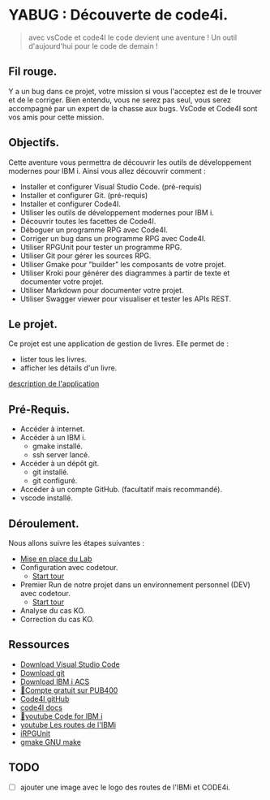 # YABUG : Découverte de code4i.
> avec vsCode et code4I le code devient une aventure !
> Un outil d'aujourd'hui pour le code de demain !

## Fil rouge.

Y a un bug dans ce projet, votre mission si vous l'acceptez est de le trouver et de le corriger.
Bien entendu, vous ne serez pas seul, vous serez accompagné par un expert de la chasse aux bugs.
VsCode et Code4I sont vos amis pour cette mission.

## Objectifs.

Cette aventure vous permettra de découvrir les outils de développement modernes pour IBM i.
Ainsi vous allez découvrir comment :
- Installer et configurer Visual Studio Code. (pré-requis)
- Installer et configurer Git. (pré-requis)
- Installer et configurer Code4I.
- Utiliser les outils de développement modernes pour IBM i.
- Découvrir toutes les facettes de Code4I.
- Déboguer un programme RPG avec Code4I.
- Corriger un bug dans un programme RPG avec Code4I.
- Utiliser RPGUnit pour tester un programme RPG.
- Utiliser Git pour gérer les sources RPG.
- Utiliser Gmake pour "builder" les composants de votre projet.
- Utiliser Kroki pour générer des diagrammes à partir de texte et documenter votre projet.
- Utiliser Markdown pour documenter votre projet.
- Utiliser Swagger viewer pour visualiser et tester les APIs REST.

## Le projet.
Ce projet est une application de gestion de livres.
Elle permet de :
- lister tous les livres.
- afficher les détails d'un livre.

[description de l'application](ressources/doc/gestionDesLivres.md)

## Pré-Requis.
- Accéder à internet.
- Accéder à un IBM i.
    - gmake installé.
    - ssh server lancé.
- Accéder à un dépôt git.
    - git installé.
    - git configuré.
- Accéder à un compte GitHub. (facultatif mais recommandé).
- vscode installé.

## Déroulement.
Nous allons suivre les étapes suivantes :

- [Mise en place du Lab](./ressources/lab/01_MiseEnPlace_LAB/README.md)
- Configuration avec codetour.
  - [Start tour](command:codetour.startTour)
- Premier Run de notre projet dans un environnement personnel (DEV) avec codetour.
  - [Start tour](command:codetour.startTour)
- Analyse du cas KO.
- Correction du cas KO.
## Ressources
- [Download Visual Studio Code](https://code.visualstudio.com/download)
- [Download git](https://git-scm.com/downloads)
- [Download IBM i ACS](https://www.ibm.com/support/pages/ibm-i-access-client-solutions)
- [🙏Compte gratuit sur PUB400](https://www.pub400.com/)
- [Code4I gitHub](https://github.com/codefori/vscode-ibmi)
- [code4I docs](https://codefori.github.io/docs/#/)
- [🙏youtube Code for IBM i](https://youtube.com/playlist?list=PLNl31cqBafCp-ml8WqPeriHWLD1bkg7KL&si=gSBHoBYvtTSxMQ_m)
- [youtube Les routes de l'IBMi](https://youtube.com/playlist?list=PL-QeQCtTJK6Esv0Hihg0Mvk87a1KamIV7&si=Nr126mUF7gKmnrF0)
- [iRPGUnit](https://irpgunit.sourceforge.io/)
- [gmake GNU make](https://www.gnu.org/software/make/manual/make.html)
## TODO
- [ ] ajouter une image avec le logo des routes de l'IBMi et CODE4i.